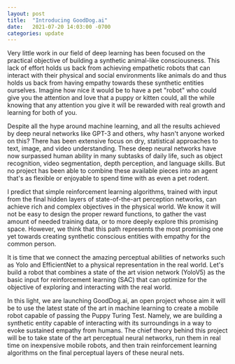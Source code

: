 ```yaml
---
layout: post
title:  "Introducing GoodDog.ai"
date:   2021-07-20 14:03:00 -0700
categories: update
---
```

Very little work in our field of deep learning has been focused on the practical objective of building a synthetic animal-like consciousness. This lack of effort holds us back from achieving empathetic robots that can interact with their physical and social environments like animals do and thus holds us back from having empathy towards these synthetic entities ourselves. Imagine how nice it would be to have a pet "robot" who could give you the attention and love that a puppy or kitten could, all the while knowing that any attention you give it will be rewarded with real growth and learning for both of you.

Despite all the hype around machine learning, and all the results achieved by deep neural networks like GPT-3 and others, why hasn't anyone worked on this? There has been extensive focus on dry, statistical approaches to text, image, and video understanding. These deep neural networks have now surpassed human ability in many subtasks of daily life, such as object recognition, video segmentation, depth perception, and language skills. But no project has been able to combine these available pieces into an agent that's as flexible or enjoyable to spend time with as even a pet rodent.

I predict that simple reinforcement learning algorithms, trained with input from the final hidden layers of state-of-the-art perception networks, can achieve rich and complex objectives in the physical world. We know it will not be easy to design the proper reward functions, to gather the vast amount of needed training data, or to more deeply explore this promising space. However, we think that this path represents the most promising one yet towards creating synthetic conscious entities with empathy for the common person.

It is time that we connect the amazing perceptual abilities of networks such as Yolo and EfficientNet to a physical representation in the real world. Let's build a robot that combines a state of the art vision network (YoloV5) as the basic input for reinforcement learning (SAC) that can optimize for the objective of exploring and interacting with the real world.

In this light, we are launching GoodDog.ai, an open project whose aim it will be to use the latest state of the art in machine learning to create a mobile robot capable of passing the Puppy Turing Test. Namely, we are building a synthetic entity capable of interacting with its surroundings in a way to evoke sustained empathy from humans. The chief theory behind this project will be to take state of the art perceptual neural networks, run them in real time on inexpensive mobile robots, and then train reinforcement learning algorithms on the final perceptual layers of these neural nets.
